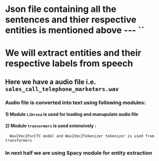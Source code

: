 # Json file containing all the sentences and thier respective entities is mentioned above --- ``
# We will extract entities and their respective labels from speech 
## Here we have a audio file i.e. `sales_call_telephone_marketers.wav`
### Audio file is converted into text using following modules:
#### 1) Module `Librosa` is used for loading and manupulate audio file
#### 2) Module `transormers` is used extensively : 
      Wav2Vec2ForCTC model and Wav2Vec2Tokenizer tokenizer is used from transformers
      
### In next half we are using Spacy module for entity extraction 
        
